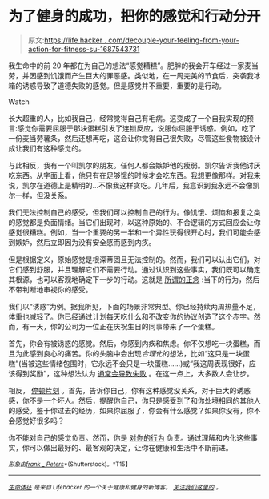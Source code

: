 # 为了健身的成功，把你的感觉和行动分开

> 原文:[https://life hacker . com/decouple-your-feeling-from-your-action-for-fitness-su-1687543731](https://lifehacker.com/decouple-your-feelings-from-your-actions-for-fitness-su-1687543731)

我生命中的前 20 年都在为自己的想法“感觉糟糕”。肥胖的我会开车经过一家麦当劳，并因感到饥饿而产生巨大的罪恶感。类似地，在一周完美的节食后，突袭我冰箱的诱惑导致了道德失败的感觉。但是感觉并不重要，重要的是行动。

Watch

长大超重的人，比如我自己，经常觉得自己有毛病。这变成了一个自我实现的预言:感觉你需要屈服于那块蛋糕引发了连锁反应，说服你屈服于诱惑。例如，吃了一份麦当劳薯条，然后还想再吃，这会让你觉得自己很失败，尽管这些食物被设计成让我们有这种感觉的。

与此相反，我有一个叫凯尔的朋友。任何人都会嫉妒他的瘦弱。凯尔告诉我他讨厌吃东西。从字面上看，他只有在足够饿的时候才会吃东西。我想更像那样。对我来说，凯尔在道德上是精明的...不像我这样贪吃。几年后，我意识到我永远不会像凯尔一样，但没关系。

我们无法控制自己的感受，但我们可以控制自己的行为。像饥饿、烦恼和报复之类的感觉都是负面情绪。当它们出现时，以这种原始的、不合逻辑的方式回应会让你感觉很糟糕。例如，当一个重要的另一半和一个异性玩得很开心时，我们可能会感到嫉妒，然后立即因为没有安全感而感到内疚。

但是根据定义，原始感觉是根深蒂固且无法控制的。然而，我们可以认出它们，对它们感到舒服，并且理解它们不需要行动。通过认识到这些事实，我们既可以确定其根源，也可以客观地确定下一步的行动。这就是 [所谓的正念](https://lifehacker.com/what-is-mindfulness-and-why-is-everyone-talking-abo-1502693174) :当下的行为，然后不带判断地审视你的感受。

我们以“诱惑”为例。据我所见，下面的场景非常典型。你已经持续两周热量不足，体重也减轻了。你已经通过计划每天吃什么和不改变你的协议创造了这个赤字。然而，有一天，你的公司为一位正在庆祝生日的同事带来了一个蛋糕。

首先，你会有被诱惑的感觉。然后，你感到内疚和焦虑。你不仅想吃一块蛋糕，而且为此感到良心的痛苦。你的头脑中会出现*合理化*的想法，比如“这只是一块蛋糕”(当被这些情绪包围时，它永远不会只是一块蛋糕……)或“我这周表现很好，应该得到奖励”，这种想法认为 [通常会导致失败](https://lifehacker.com/the-benefits-of-intentionally-failing-on-your-diet-1682610160) 。在这一点上，大多数人会让步。

相反， [停顿片刻](http://vitals.lifehacker.com/avoid-bad-diet-decisions-with-the-10-minute-rule-1683893141) 。首先，告诉你自己，你有这种感觉没关系，对于巨大的诱惑感，你不是一个坏人。然后，提醒你自己，你只是感受到了和你处境相同的其他人的感受。鉴于你过去的经历，如果你屈服了，你会有什么感觉？如果你没有，你不会感觉好很多吗？

你不能对自己的感觉负责。然而，你是 [对你的行为](http://vitals.lifehacker.com/four-harsh-truths-that-will-make-you-a-healthier-person-1684899154) 负责。通过理解和内化这些事实，你可以做出最好的、最客观的决定，让你在健康和生活中不断前进。

<small>*形象由*</small>[<small>*frank _ Peters*</small>](http://www.shutterstock.com/pic-253471582/stock-photo-broken-chain.html?src=pp-same_artist-209532766-8i6LxQIRByqTjB-C4STbYA-2&ws=1)<small>*(Shutterstock)。*T15】</small>

* * *

[*<small>生命体征</small>*](http://vitals.lifehacker.com/) <small>*是来自 Lifehacker 的一个关于健康和健身的新博客。*</small> [*<small>关注我们这里的</small>*](https://twitter.com/VitalsLH) *<small>。</small>*